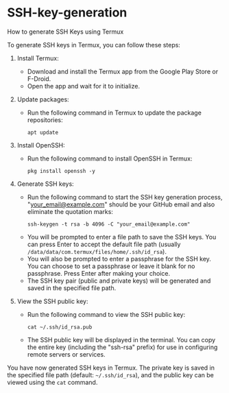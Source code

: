 # SSH-key-generation
How to generate SSH Keys using Termux

To generate SSH keys in Termux, you can follow these steps:

1. Install Termux:
   - Download and install the Termux app from the Google Play Store or F-Droid.
   - Open the app and wait for it to initialize.

2. Update packages:
   - Run the following command in Termux to update the package repositories:
     ```
     apt update
     ```

3. Install OpenSSH:
   - Run the following command to install OpenSSH in Termux:
     ```
     pkg install openssh -y
     ```

4. Generate SSH keys:
   - Run the following command to start the SSH key generation process, "your_email@example.com" should be your GitHub email and also eliminate the quotation marks:
     ```
     ssh-keygen -t rsa -b 4096 -C "your_email@example.com"
     ```
   - You will be prompted to enter a file path to save the SSH keys. You can press Enter to accept the default file path (usually `/data/data/com.termux/files/home/.ssh/id_rsa`).
   - You will also be prompted to enter a passphrase for the SSH key. You can choose to set a passphrase or leave it blank for no passphrase. Press Enter after making your choice.
   - The SSH key pair (public and private keys) will be generated and saved in the specified file path.

5. View the SSH public key:
   - Run the following command to view the SSH public key:
     ```
     cat ~/.ssh/id_rsa.pub
     ```
   - The SSH public key will be displayed in the terminal. You can copy the entire key (including the "ssh-rsa" prefix) for use in configuring remote servers or services.

You have now generated SSH keys in Termux. The private key is saved in the specified file path (default: `~/.ssh/id_rsa`), and the public key can be viewed using the `cat` command.
